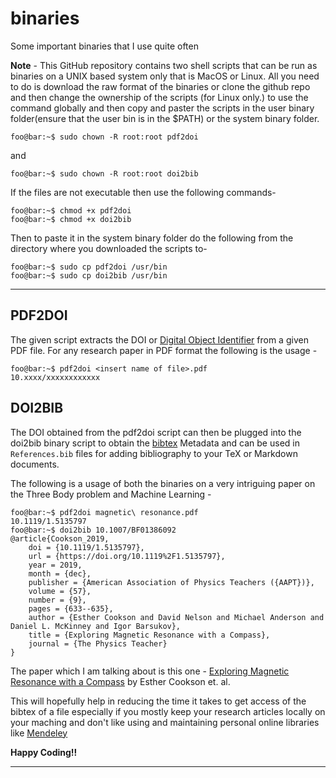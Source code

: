 # binaries
Some important binaries that I use quite often

**Note** - This GitHub repository contains two shell scripts that can be run as binaries on a UNIX based system only that is MacOS or Linux. All you need to do is download the raw format of the binaries or clone the github repo and then change the ownership of the scripts (for Linux only.) to use the command globally and then copy and paster the scripts in the user binary folder(ensure that the user bin is in the $PATH) or the system binary folder.

```console
foo@bar:~$ sudo chown -R root:root pdf2doi
```
and

```console
foo@bar:~$ sudo chown -R root:root doi2bib
```

If the files are not executable then use the following commands-

```console
foo@bar:~$ chmod +x pdf2doi
foo@bar:~$ chmod +x doi2bib
```

Then to paste it in the system binary folder do the following from the directory where you downloaded the scripts to- 

```console
foo@bar:~$ sudo cp pdf2doi /usr/bin
foo@bar:~$ sudo cp doi2bib /usr/bin
```
_____________________________________________________________________________________________________________________________

## PDF2DOI

The given script extracts the DOI or [Digital Object Identifier](https://www.doi.org/) from a given PDF file. For any research paper in PDF format the following is the usage -

```console
foo@bar:~$ pdf2doi <insert name of file>.pdf
10.xxxx/xxxxxxxxxxxx
```

## DOI2BIB

The DOI obtained from the pdf2doi script can then be plugged into the doi2bib binary script to obtain the [bibtex](http://www.bibtex.org/) Metadata and can be used in `References.bib` files for adding bibliography to your TeX or Markdown documents.

The following is a usage of both the binaries on a very intriguing paper on the Three Body problem and Machine Learning -

```console
foo@bar:~$ pdf2doi magnetic\ resonance.pdf
10.1119/1.5135797
foo@bar:~$ doi2bib 10.1007/BF01386092
@article{Cookson_2019,
	doi = {10.1119/1.5135797},
	url = {https://doi.org/10.1119%2F1.5135797},
	year = 2019,
	month = {dec},
	publisher = {American Association of Physics Teachers ({AAPT})},
	volume = {57},
	number = {9},
	pages = {633--635},
	author = {Esther Cookson and David Nelson and Michael Anderson and Daniel L. McKinney and Igor Barsukov},
	title = {Exploring Magnetic Resonance with a Compass},
	journal = {The Physics Teacher}
}
```

The paper which I am talking about is this one - [Exploring Magnetic Resonance with a Compass](https://arxiv.org/abs/1810.11141) by Esther Cookson et. al.

This will hopefully help in reducing the time it takes to get access of the bibtex of a file especially if you mostly keep your research articles locally on your maching and don't like using and maintaining personal online libraries like [Mendeley](https://www.mendeley.com/?interaction_required=true)

**Happy Coding!!**
_____________________________________________________________________________________________________________________________
